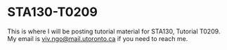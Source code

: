 # STA130-T0209

This is where I will be posting tutorial material for STA130, Tutorial T0209. 
My email is viv.ngo@mail.utoronto.ca if you need to reach me.
